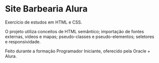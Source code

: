 # Site Barbearia Alura
Exercício de estudos em HTML e CSS.

O projeto utiliza conceitos de HTML semântico; importação de fontes externas, vídeos e mapas; pseudo-classes e pseudo-elementos; seletores e responsividade.

Feito durante a formação Programador Iniciante, oferecido pela Oracle + Alura.